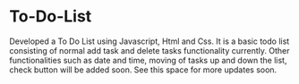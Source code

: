 # To-Do-List
Developed a To Do List using Javascript, Html and Css.
It is a basic todo list consisting of normal add task and delete tasks functionality currently.
Other functionalities such as date and time, moving of tasks up and down the list, check button will be added soon. 
See this space for more updates soon.
